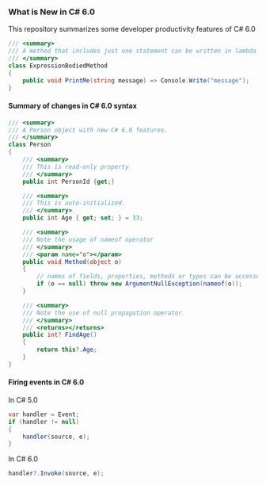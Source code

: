 ### What is New in C# 6.0 

This repository summarizes some developer productivity features of C# 6.0

```csharp
/// <summary>
/// A method that includes just one statement can be written in lambda syntax.
/// </summary>
class ExpressionBodiedMethod
{
    public void PrintMe(string message) => Console.Write("message");
}
```

#### Summary of changes in C# 6.0 syntax

```csharp
/// <summary>
/// A Person object with new C# 6.0 features.
/// </summary>
class Person
{
    /// <summary>
    /// This is read-only property
    /// </summary>
    public int PersonId {get;}

    /// <summary>
    /// This is auto-initialized.
    /// </summary>
    public int Age { get; set; } = 33;

    /// <summary>
    /// Note the usage of nameof operator
    /// </summary>
    /// <param name="o"></param>
    public void Method(object o)
    {
        // names of fields, properties, methods or types can be accessed.
        if (o == null) throw new ArgumentNullException(nameof(o));
    }

    /// <summary>
    /// Note the use of null propagation operator
    /// </summary>
    /// <returns></returns>
    public int? FindAge()
    {
        return this?.Age; 
    }
}
```
#### Firing events in C# 6.0

In C# 5.0

```csharp
var handler = Event;
if (handler != null)
{
	handler(source, e);
}
```

In C# 6.0

```csharp
handler?.Invoke(source, e);
```
